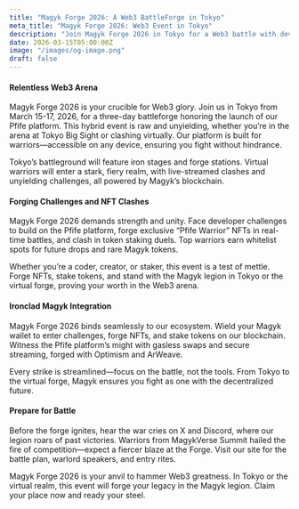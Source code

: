 ```yaml
---
title: "Magyk Forge 2026: A Web3 BattleForge in Tokyo"
meta_title: "Magyk Forge 2026: Web3 Event in Tokyo"
description: "Join Magyk Forge 2026 in Tokyo for a Web3 battle with dev challenges, NFT forges, and token clashes."
date: 2026-03-15T05:00:00Z
image: "/images/og-image.png"
draft: false
---
```


#### Relentless Web3 Arena

Magyk Forge 2026 is your crucible for Web3 glory. Join us in Tokyo from March 15-17, 2026, for a three-day battleforge honoring the launch of our Pfife platform. This hybrid event is raw and unyielding, whether you’re in the arena at Tokyo Big Sight or clashing virtually. Our platform is built for warriors—accessible on any device, ensuring you fight without hindrance.

Tokyo’s battleground will feature iron stages and forge stations. Virtual warriors will enter a stark, fiery realm, with live-streamed clashes and unyielding challenges, all powered by Magyk’s blockchain.

#### Forging Challenges and NFT Clashes

Magyk Forge 2026 demands strength and unity. Face developer challenges to build on the Pfife platform, forge exclusive “Pfife Warrior” NFTs in real-time battles, and clash in token staking duels. Top warriors earn whitelist spots for future drops and rare Magyk tokens.

Whether you’re a coder, creator, or staker, this event is a test of mettle. Forge NFTs, stake tokens, and stand with the Magyk legion in Tokyo or the virtual forge, proving your worth in the Web3 arena.

#### Ironclad Magyk Integration

Magyk Forge 2026 binds seamlessly to our ecosystem. Wield your Magyk wallet to enter challenges, forge NFTs, and stake tokens on our blockchain. Witness the Pfife platform’s might with gasless swaps and secure streaming, forged with Optimism and ArWeave.

Every strike is streamlined—focus on the battle, not the tools. From Tokyo to the virtual forge, Magyk ensures you fight as one with the decentralized future.

#### Prepare for Battle

Before the forge ignites, hear the war cries on X and Discord, where our legion roars of past victories. Warriors from MagykVerse Summit hailed the fire of competition—expect a fiercer blaze at the Forge. Visit our site for the battle plan, warlord speakers, and entry rites.

Magyk Forge 2026 is your anvil to hammer Web3 greatness. In Tokyo or the virtual realm, this event will forge your legacy in the Magyk legion. Claim your place now and ready your steel.
